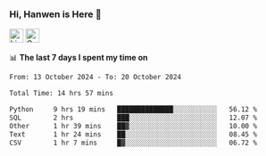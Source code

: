 ### Hi, Hanwen is Here 👋
<p>
	<a href="https://www.linkedin.com/in/liu-hanwen/"><img src="https://img.shields.io/badge/@hanwen-0A66C2?style=flat&logo=LinkedIn&logoColor=white" alt="Linkedin"  height="25px"/></a> 
	<a href="https://scholar.google.com/citations?user=HDF0su0AAAAJ"><img src="https://img.shields.io/badge/scholar-4385FE.svg?&style=plastic&logo=google-scholar&logoColor=white" alt="Google Scholar" height="25px"> </a>
</p>

📊 **The last 7 days I spent my time on** 
<!--START_SECTION:waka-->

```txt
From: 13 October 2024 - To: 20 October 2024

Total Time: 14 hrs 57 mins

Python     9 hrs 19 mins   ██████████████░░░░░░░░░░░   56.12 %
SQL        2 hrs           ███░░░░░░░░░░░░░░░░░░░░░░   12.07 %
Other      1 hr 39 mins    ██▓░░░░░░░░░░░░░░░░░░░░░░   10.00 %
Text       1 hr 24 mins    ██░░░░░░░░░░░░░░░░░░░░░░░   08.45 %
CSV        1 hr 7 mins     █▓░░░░░░░░░░░░░░░░░░░░░░░   06.72 %
```

<!--END_SECTION:waka-->


<!--
**david990917/david990917** is a ✨ _special_ ✨ repository because its `README.md` (this file) appears on your GitHub profile.

Here are some ideas to get you started:

- 🔭 I’m currently working on ...
- 🌱 I’m currently learning ...
- 👯 I’m looking to collaborate on ...
- 🤔 I’m looking for help with ...
- 💬 Ask me about ...
- 📫 How to reach me: ...
- 😄 Pronouns: ...
- ⚡ Fun fact: ...
-->
